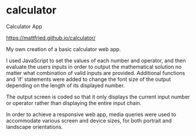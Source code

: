 # calculator

Calculator App

https://mattfried.github.io/calculator/

My own creation of a basic calculator web app.

I used JavaScript to set the values of each number and operator, and then evaluate the users inputs in order to output the mathematical solution no matter what combination of valid inputs are provided. Additional functions and 'if' statements were added to change the font size of the output depending on the length of its displayed number.

The output screen is coded so that it only displays the current input number or operator rather than displaying the entire input chain.

In order to achieve a responsive web app, media queries were used to accommodate various screen and device sizes, for both portrait and landscape orientations.
